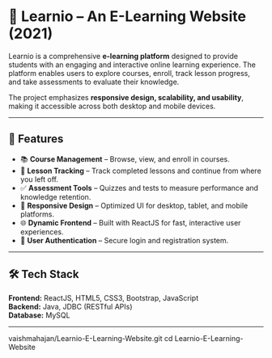 # 📘 Learnio – An E-Learning Website (2021)

Learnio is a comprehensive **e-learning platform** designed to provide students with an engaging and interactive online learning experience. The platform enables users to explore courses, enroll, track lesson progress, and take assessments to evaluate their knowledge.  

The project emphasizes **responsive design, scalability, and usability**, making it accessible across both desktop and mobile devices.

---

## 🚀 Features
- 📚 **Course Management** – Browse, view, and enroll in courses.  
- 📝 **Lesson Tracking** – Track completed lessons and continue from where you left off.  
- ✅ **Assessment Tools** – Quizzes and tests to measure performance and knowledge retention.  
- 📱 **Responsive Design** – Optimized UI for desktop, tablet, and mobile platforms.  
- 🌐 **Dynamic Frontend** – Built with ReactJS for fast, interactive user experiences.  
- 🔐 **User Authentication** – Secure login and registration system.  

---

## 🛠️ Tech Stack
**Frontend:** ReactJS, HTML5, CSS3, Bootstrap, JavaScript  
**Backend:** Java, JDBC (RESTful APIs)  
**Database:** MySQL  

---

vaishmahajan/Learnio-E-Learning-Website.git
   cd Learnio-E-Learning-Website
